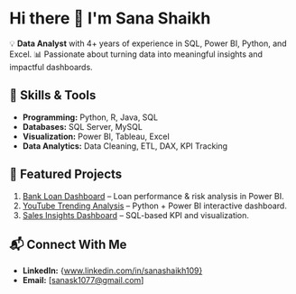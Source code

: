 # Hi there 👋 I'm Sana Shaikh

💡 **Data Analyst** with 4+ years of experience in SQL, Power BI, Python, and Excel.
📊 Passionate about turning data into meaningful insights and impactful dashboards.

## 🔧 Skills & Tools

* **Programming:** Python, R, Java, SQL
* **Databases:** SQL Server, MySQL
* **Visualization:** Power BI, Tableau, Excel
* **Data Analytics:** Data Cleaning, ETL, DAX, KPI Tracking

## 📂 Featured Projects

1. [Bank Loan Dashboard](https://github.com/sanask1077/bank-loan-dashboard) – Loan performance & risk analysis in Power BI.
2. [YouTube Trending Analysis](https://github.com/sanask1077/youtube-trending-analysis) – Python + Power BI interactive dashboard.
3. [Sales Insights Dashboard](https://github.com/sanask1077/sales-insights-dashboard) – SQL-based KPI and visualization.

## 📬 Connect With Me

* **LinkedIn:** {www.linkedin.com/in/sanashaikh109}
* **Email:** [sanask1077@gmail.com]
